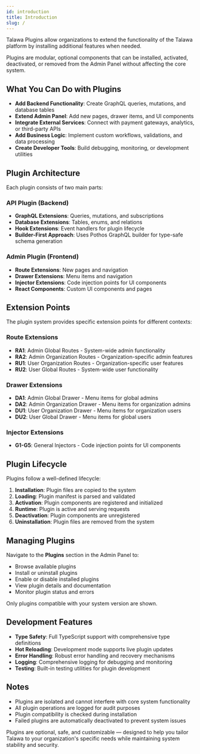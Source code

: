 ```yaml
---
id: introduction
title: Introduction
slug: /
---
```


Talawa Plugins allow organizations to extend the functionality of the Talawa platform by installing additional features when needed.

Plugins are modular, optional components that can be installed, activated, deactivated, or removed from the Admin Panel without affecting the core system.

## What You Can Do with Plugins

- **Add Backend Functionality**: Create GraphQL queries, mutations, and database tables
- **Extend Admin Panel**: Add new pages, drawer items, and UI components
- **Integrate External Services**: Connect with payment gateways, analytics, or third-party APIs
- **Add Business Logic**: Implement custom workflows, validations, and data processing
- **Create Developer Tools**: Build debugging, monitoring, or development utilities

## Plugin Architecture

Each plugin consists of two main parts:

### API Plugin (Backend)

- **GraphQL Extensions**: Queries, mutations, and subscriptions
- **Database Extensions**: Tables, enums, and relations
- **Hook Extensions**: Event handlers for plugin lifecycle
- **Builder-First Approach**: Uses Pothos GraphQL builder for type-safe schema generation

### Admin Plugin (Frontend)

- **Route Extensions**: New pages and navigation
- **Drawer Extensions**: Menu items and navigation
- **Injector Extensions**: Code injection points for UI components
- **React Components**: Custom UI components and pages

## Extension Points

The plugin system provides specific extension points for different contexts:

### Route Extensions

- **RA1**: Admin Global Routes - System-wide admin functionality
- **RA2**: Admin Organization Routes - Organization-specific admin features
- **RU1**: User Organization Routes - Organization-specific user features
- **RU2**: User Global Routes - System-wide user functionality

### Drawer Extensions

- **DA1**: Admin Global Drawer - Menu items for global admins
- **DA2**: Admin Organization Drawer - Menu items for organization admins
- **DU1**: User Organization Drawer - Menu items for organization users
- **DU2**: User Global Drawer - Menu items for global users

### Injector Extensions

- **G1-G5**: General Injectors - Code injection points for UI components

## Plugin Lifecycle

Plugins follow a well-defined lifecycle:

1. **Installation**: Plugin files are copied to the system
2. **Loading**: Plugin manifest is parsed and validated
3. **Activation**: Plugin components are registered and initialized
4. **Runtime**: Plugin is active and serving requests
5. **Deactivation**: Plugin components are unregistered
6. **Uninstallation**: Plugin files are removed from the system

## Managing Plugins

Navigate to the **Plugins** section in the Admin Panel to:

- Browse available plugins
- Install or uninstall plugins
- Enable or disable installed plugins
- View plugin details and documentation
- Monitor plugin status and errors

Only plugins compatible with your system version are shown.

## Development Features

- **Type Safety**: Full TypeScript support with comprehensive type definitions
- **Hot Reloading**: Development mode supports live plugin updates
- **Error Handling**: Robust error handling and recovery mechanisms
- **Logging**: Comprehensive logging for debugging and monitoring
- **Testing**: Built-in testing utilities for plugin development

## Notes

- Plugins are isolated and cannot interfere with core system functionality
- All plugin operations are logged for audit purposes
- Plugin compatibility is checked during installation
- Failed plugins are automatically deactivated to prevent system issues

Plugins are optional, safe, and customizable — designed to help you tailor Talawa to your organization's specific needs while maintaining system stability and security.
